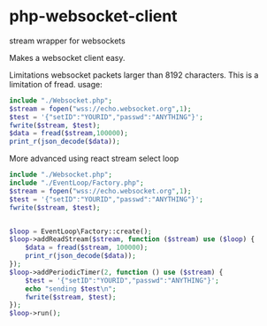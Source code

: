 # php-websocket-client
stream wrapper for websockets

Makes a websocket client easy.

Limitations websocket packets larger than 8192 characters.
This is a limitation of fread.
usage:
```php
include "./Websocket.php";
$stream = fopen("wss://echo.websocket.org",1);
$test = '{"setID":"YOURID","passwd":"ANYTHING"}';
fwrite($stream, $test);
$data = fread($stream,100000);
print_r(json_decode($data));
```
More advanced using react stream select loop

```php
include "./Websocket.php";
include "./EventLoop/Factory.php";
$stream = fopen("wss://echo.websocket.org",1);
$test = '{"setID":"YOURID","passwd":"ANYTHING"}';
fwrite($stream, $test);


$loop = EventLoop\Factory::create();
$loop->addReadStream($stream, function ($stream) use ($loop) {
    $data = fread($stream, 100000);
    print_r(json_decode($data));
});
$loop->addPeriodicTimer(2, function () use ($stream) {
    $test = '{"setID":"YOURID","passwd":"ANYTHING"}';
    echo "sending $test\n";
    fwrite($stream, $test);
});
$loop->run();
```
